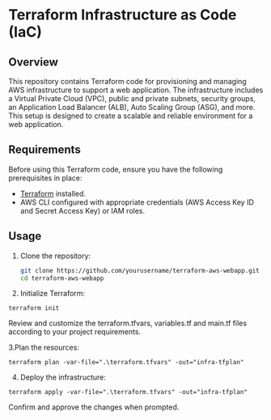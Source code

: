 # Terraform Infrastructure as Code (IaC)

## Overview

This repository contains Terraform code for provisioning and managing AWS infrastructure to support a web application. The infrastructure includes a Virtual Private Cloud (VPC), public and private subnets, security groups, an Application Load Balancer (ALB), Auto Scaling Group (ASG), and more. This setup is designed to create a scalable and reliable environment for a web application.

## Requirements

Before using this Terraform code, ensure you have the following prerequisites in place:

- [Terraform](https://www.terraform.io/downloads.html) installed.
- AWS CLI configured with appropriate credentials (AWS Access Key ID and Secret Access Key) or IAM roles.

## Usage

1. Clone the repository:

   ```bash
   git clone https://github.com/yourusername/terraform-aws-webapp.git
   cd terraform-aws-webapp

2. Initialize Terraform:
   
```
terraform init
```
Review and customize the terraform.tfvars, variables.tf and main.tf files according to your project requirements.

3.Plan the resources:
```
terraform plan -var-file=".\terraform.tfvars" -out="infra-tfplan"
```

4. Deploy the infrastructure:

```
terraform apply -var-file=".\terraform.tfvars" -out="infra-tfplan"
```
Confirm and approve the changes when prompted.
